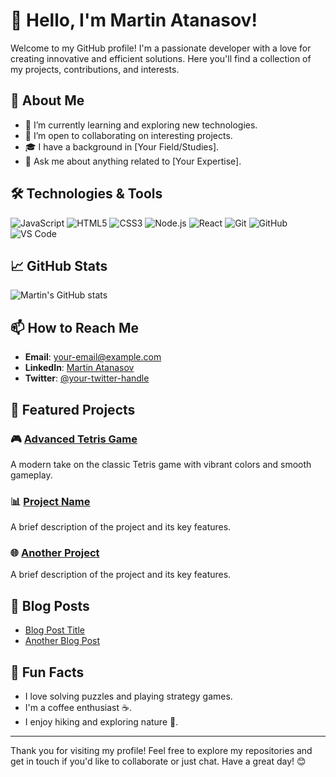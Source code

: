 # 👋 Hello, I'm Martin Atanasov!

Welcome to my GitHub profile! I'm a passionate developer with a love for creating innovative and efficient solutions. Here you'll find a collection of my projects, contributions, and interests.

## 🚀 About Me

- 🌱 I’m currently learning and exploring new technologies.
- 💼 I’m open to collaborating on interesting projects.
- 🎓 I have a background in [Your Field/Studies].
- 💬 Ask me about anything related to [Your Expertise].

## 🛠️ Technologies & Tools

![JavaScript](https://img.shields.io/badge/-JavaScript-F7DF1E?style=flat&logo=javascript&logoColor=black)
![HTML5](https://img.shields.io/badge/-HTML5-E34F26?style=flat&logo=html5&logoColor=white)
![CSS3](https://img.shields.io/badge/-CSS3-1572B6?style=flat&logo=css3&logoColor=white)
![Node.js](https://img.shields.io/badge/-Node.js-339933?style=flat&logo=node.js&logoColor=white)
![React](https://img.shields.io/badge/-React-61DAFB?style=flat&logo=react&logoColor=black)
![Git](https://img.shields.io/badge/-Git-F05032?style=flat&logo=git&logoColor=white)
![GitHub](https://img.shields.io/badge/-GitHub-181717?style=flat&logo=github&logoColor=white)
![VS Code](https://img.shields.io/badge/-VS%20Code-007ACC?style=flat&logo=visual-studio-code&logoColor=white)

## 📈 GitHub Stats

![Martin's GitHub stats](https://github-readme-stats.vercel.app/api?username=Martin-Atanasov123&show_icons=true&theme=radical)

## 📫 How to Reach Me

- **Email**: [your-email@example.com](mailto:your-email@example.com)
- **LinkedIn**: [Martin Atanasov](https://www.linkedin.com/in/martin-atanasov/)
- **Twitter**: [@your-twitter-handle](https://twitter.com/your-twitter-handle)

## 🌟 Featured Projects

### 🎮 [Advanced Tetris Game](https://github.com/Martin-Atanasov123/tetris-game)
A modern take on the classic Tetris game with vibrant colors and smooth gameplay.

### 📊 [Project Name](https://github.com/Martin-Atanasov123/project-name)
A brief description of the project and its key features.

### 🌐 [Another Project](https://github.com/Martin-Atanasov123/another-project)
A brief description of the project and its key features.

## 📝 Blog Posts

- [Blog Post Title](https://your-blog-link.com)
- [Another Blog Post](https://your-blog-link.com)

## 🎉 Fun Facts

- I love solving puzzles and playing strategy games.
- I'm a coffee enthusiast ☕.
- I enjoy hiking and exploring nature 🌲.

---

Thank you for visiting my profile! Feel free to explore my repositories and get in touch if you'd like to collaborate or just chat. Have a great day! 😊

